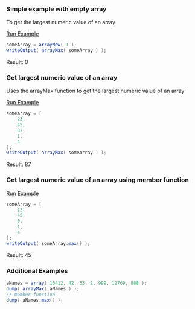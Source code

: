 ### Simple example with empty array

To get the largest numeric value of an array

<a href="https://try.boxlang.io/?code=eJwrzs9NdSwqSqxUsFVIBNF%2BqeUaCoYKmtZc5UWZJan%2BpSUFpSUaEDnfxAoNhWK4Dk2QKgDlCBWc" target="_blank">Run Example</a>

```java
someArray = arrayNew( 1 );
writeOutput( arrayMax( someArray ) );

```

Result: 0

### Get largest numeric value of an array

Uses the arrayMax function to get the largest numeric value of an array

<a href="https://try.boxlang.io/?code=eJwrzs9NdSwqSqxUsFWIVuDiNDLW4eI0MQUSFuZAwhDE44q15iovyixJ9S8tKSgt0VBIBGnwTazQUCiGa9dU0LTmAgAYNxUk" target="_blank">Run Example</a>

```java
someArray = [ 
	23,
	45,
	87,
	1,
	4
];
writeOutput( arrayMax( someArray ) );

```

Result: 87

### Get largest numeric value of an array using member function



<a href="https://try.boxlang.io/?code=eJwrzs9NdSwqSqxUsFWIVuDiNDLW4eI0MQUSBkBsCOJwxVpzlRdllqT6l5YUlJZoKBTD9OjlJlZoaCpoWnMBAIh4EtQ%3D" target="_blank">Run Example</a>

```java
someArray = [ 
	23,
	45,
	0,
	1,
	4
];
writeOutput( someArray.max() );

```

Result: 45

### Additional Examples


```java
aNames = array( 10412, 42, 33, 2, 999, 12769, 888 );
dump( arrayMax( aNames ) );
// member function
dump( aNames.max() );

```


